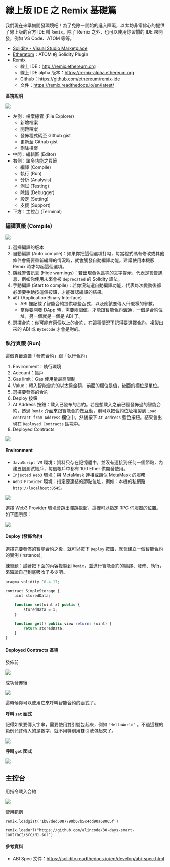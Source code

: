 # 線上版 IDE 之 Remix 基礎篇

我們現在來準備開發環境吧！為了免除一開始的進入障礙，以太坊非常佛心的提供了線上版的官方 IDE 叫 `Remix`。除了 Remix 之外，也可以使用你習慣的 IDE 來開發，例如 VS Code、ATOM 等等。

* [Solidity - Visual Studio Marketplace](https://marketplace.visualstudio.com/items?itemName=JuanBlanco.solidity)
* [Etheratom](https://atom.io/packages/etheratom)：ATOM 的 Solidity Plugin
* Remix
    * 線上 IDE：<http://remix.ethereum.org>
    * 線上 IDE alpha 版本：<https://remix-alpha.ethereum.org>
    * Github：<https://github.com/ethereum/remix-ide>
    * 文件：<https://remix.readthedocs.io/en/latest/>

**區塊說明**

![](https://raw.githubusercontent.com/alincode/30-days-smart-contract/master/assets/09/remix.png)

* 左側：檔案總管 (File Explorer)
    * 新增檔案
    * 開啟檔案
    * 發佈程式碼至 Github gist
    * 更新至 Github gist
    * 刪除檔案
* 中間：編輯區 (Editor)
* 右側：諸多功能之頁籤
    * 編譯 (Compile)
    * 執行 (Run)
    * 分析 (Analysis)
    * 測試 (Testing)
    * 除錯 (Debugger)
    * 設定 (Setting)
    * 支援 (Support)
* 下方：主控台 (Terminal)

### 編譯頁籤 (Compile)

![](https://raw.githubusercontent.com/alincode/30-days-smart-contract/master/assets/09/remix_compile_tab.png)

1. 選擇編譯的版本
2. 自動編譯 (Auto compile)：如果你把這個選項打勾，每當程式碼有修改或其他條件會需要重新編譯的情況時，就會觸發自動編譯功能。建議使用本機版 Remix 時才勾起這個選項。
3. 隱藏警告訊息 (Hide warnings)：若出現黃色區塊的文字提示，代表是警告訊息，例如你使用未來會被 `deprecated` 的 Solidity 語法。
4. 手動編譯 (Start to compile)：若你沒勾選自動編譯功能，代表每次變動後都必須要手動按這個按鈕，才能確認編譯的結果。
5. `ABI` (Application Binary Interface)
   * ABI 裡記載了智能合約提供哪些函式，以及應該要傳入什麼樣的參數。
   * 當你要開發 DApp 時，需要兩個值，才能跟智能合約溝通，一個是合約位址，另一個就是一個是 ABI 了。
6. 選擇合約：你可能有兩個以上的合約，在這種情況下記得要選擇合約，複製出來的 ABI 或 `Bytecode` 才會是對的。

### 執行頁籤 (Run)

這個頁籤涵蓋「發佈合約」跟「執行合約」

1. Environment：執行環境
2. Account：帳戶
3. Gas limit：Gas 使用量最高限制
4. Value：轉入智能合約的以太幣金額，前面的欄位是值，後面的欄位是單位。
5. 選擇要發佈的合約
6. Deploy 按鈕
7. At Address 按鈕：載入已發布的合約。若是想載入之前已經發佈過的智能合約，透過 `Remix` 介面來跟智能合約做互動，則可以把合約位址複製到 `Load contract from Address` 欄位中，然後按下 `At Address` 藍色按鈕。結果會出現在 `Deployed Contracts` 區塊中。
8. Deployed Contracts

![](https://raw.githubusercontent.com/alincode/30-days-smart-contract/master/assets/09/remix_run_tab.png)

#### Environment

* `JavaScript VM` 環境：資料只存在記憶體中，並沒有連接到任何一個節點，內建五個測試帳戶，每個帳戶中都有 100 Ether 供開發使用。
* `Injected Web3` 環境：與 MetaMask 連接或類似 MetaMask 的服務
* `Web3 Provider` 環境：指定要連結的節點位址，例如：本機的私網路 `http://localhost:8545`。

![](https://raw.githubusercontent.com/alincode/30-days-smart-contract/master/assets/09/environment.png)

選擇 Web3 Provider 環境會跳出彈跳視窗，這裡可以指定 RPC 伺服器的位置。如下圖所示：

![](https://raw.githubusercontent.com/alincode/30-days-smart-contract/master/assets/09/web3_provider.png)

#### Deploy (發佈合約)

選擇完要發佈的智能合約之後，就可以按下 `Deploy` 按鈕，就會建立一個智能合約的實例 (instance)。

練習題：試著把下面的內容複製到 `Remix`，並進行智能合約的編譯、發佈、執行，來驗證自己到底吸收了多少吧。


```js
pragma solidity ^0.4.17;

contract SimpleStorage {
    uint storedData;
    
    function set(uint x) public {
        storedData = x;
    }

    function get() public view returns (uint) {
        return storedData;
    }
}
```

#### Deployed Contracts 區塊

發佈前

![](https://raw.githubusercontent.com/alincode/30-days-smart-contract/master/assets/09/deployed_contracts1.png)

成功發佈後

![](https://raw.githubusercontent.com/alincode/30-days-smart-contract/master/assets/09/deployed_contracts2.png)

這時候你可以使用它來呼叫智能合約的函式了。

**呼叫 `set` 函式**

記得如果要傳入字串，需要使用雙引號包起來，例如 `"HelloWorld"` 。不過這裡的範例允許傳入的是數字，就不用特別用雙引號包起來了。

![](https://raw.githubusercontent.com/alincode/30-days-smart-contract/master/assets/09/set.png)

**呼叫 `get` 函式**

![](https://raw.githubusercontent.com/alincode/30-days-smart-contract/master/assets/09/get.png)

## 主控台

用指令載入合約

![](https://raw.githubusercontent.com/alincode/30-days-smart-contract/master/assets/09/loadurl.png)

使用範例

```
remix.loadgist('1b87ded5087790b67b5c4cd90a68065f')

remix.loadurl("https://github.com/alincode/30-days-smart-contract/src/01.sol")
```

#### 參考資料

* ABI Spec 文件：<https://solidity.readthedocs.io/en/develop/abi-spec.html>